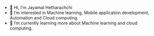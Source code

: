 - 👋 Hi, I’m Jayamal Hettiarachchi
- 👀 I’m interested in Machine learning, Mobile application development, Automation and Cloud computing.
- 🌱 I’m currently learning more about Machine learning and cloud computing.
<!-- - 📫 How to reach me ... -->

<!---
JayamalHettiarachchi/JayamalHettiarachchi is a ✨ special ✨ repository because its `README.md` (this file) appears on your GitHub profile.
You can click the Preview link to take a look at your changes.
--->
